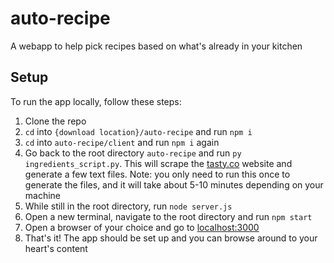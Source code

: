 # auto-recipe
A webapp to help pick recipes based on what's already in your kitchen

## Setup
To run the app locally, follow these steps:
1. Clone the repo
2. `cd` into `{download location}/auto-recipe` and run `npm i`
3. `cd` into `auto-recipe/client` and run `npm i` again
4. Go back to the root directory `auto-recipe` and run `py ingredients_script.py`. This will scrape the [tasty.co](https://tasty.co/) website and generate a few text files. Note: you only need to run this once to generate the files, and it will take about 5-10 minutes depending on your machine
5. While still in the root directory, run `node server.js`
6. Open a new terminal, navigate to the root directory and run `npm start`
7. Open a browser of your choice and go to [localhost:3000](http://localhost:3000/)
8. That's it! The app should be set up and you can browse around to your heart's content
